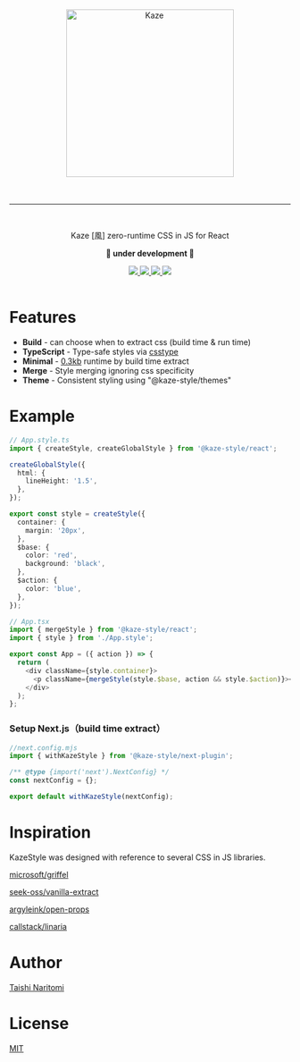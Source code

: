 <div>
  <br />
  <br />
  <div align="center">
    <picture>
    <source media="(prefers-color-scheme: dark)" srcset="https://raw.githubusercontent.com/taishinaritomi/kaze-style/main/assets/kaze-light.svg">
    <img width="300" height="auto" alt="Kaze" src="https://raw.githubusercontent.com/taishinaritomi/kaze-style/main/assets/kaze-dark.svg">
  </picture>
  </div>
  <br />
  <br />
  <hr />
  <br />
  <p align="center">Kaze [風] zero-runtime CSS in JS for React<p>
  <p align="center"><b>🚧 under development 🚧</b></p>
  <div align="center">
    <a href='https://www.npmjs.com/package/@kaze-style/react'>
      <img src='https://img.shields.io/npm/v/@kaze-style/react?style=for-the-badge'>
    </a>
    <a href='https://github.com/taishinaritomi/kaze-style/blob/main/LICENSE'>
      <img src='https://img.shields.io/github/license/taishinaritomi/kaze-style?style=for-the-badge'>
    </a>
    <a href='https://bundlephobia.com/package/@kaze-style/react'>
      <img src='https://img.shields.io/bundlephobia/minzip/@kaze-style/react?style=for-the-badge'>
    </a>
    <a href='https://github.com/microsoft/typescript'>
      <img src='https://img.shields.io/npm/types/@kaze-style/react?style=for-the-badge'>
    </a>
  </div>
  <br />
</div>

# Features

- **Build** - can choose when to extract css (build time & run time)
- **TypeScript** - Type-safe styles via [csstype](https://github.com/frenic/csstype)
- **Minimal** - [0.3kb](https://shakerphobia.netlify.app/?imports=ClassName,mergeStyle,__globalStyle,__style&pkg=@kaze-style/react) runtime by build time extract
- **Merge** - Style merging ignoring css specificity
- **Theme** - Consistent styling using "@kaze-style/themes"

# Example

```ts
// App.style.ts
import { createStyle, createGlobalStyle } from '@kaze-style/react';

createGlobalStyle({
  html: {
    lineHeight: '1.5',
  },
});

export const style = createStyle({
  container: {
    margin: '20px',
  },
  $base: {
    color: 'red',
    background: 'black',
  },
  $action: {
    color: 'blue',
  },
});
```

```ts
// App.tsx
import { mergeStyle } from '@kaze-style/react';
import { style } from './App.style';

export const App = ({ action }) => {
  return (
    <div className={style.container}>
      <p className={mergeStyle(style.$base, action && style.$action)}></p>
    </div>
  );
};
```

### Setup Next.js（build time extract）

```ts
//next.config.mjs
import { withKazeStyle } from '@kaze-style/next-plugin';

/** @type {import('next').NextConfig} */
const nextConfig = {};

export default withKazeStyle(nextConfig);
```

# Inspiration

KazeStyle was designed with reference to several CSS in JS libraries.

[microsoft/griffel](https://github.com/microsoft/griffel)

[seek-oss/vanilla-extract](https://github.com/seek-oss/vanilla-extract)

[argyleink/open-props](https://github.com/argyleink/open-props)

[callstack/linaria](https://github.com/callstack/linaria)

# Author

[Taishi Naritomi](https://github.com/taishinaritomi)

# License

[MIT](https://github.com/taishinaritomi/kaze-style/blob/main/LICENSE)
